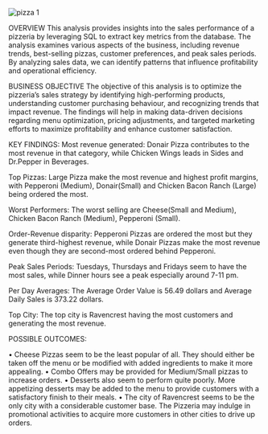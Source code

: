 ![pizza 1](https://github.com/user-attachments/assets/709c96ba-2406-4b10-aa07-2ac5e8d2d9cb)



OVERVIEW
This analysis provides insights into the sales performance of a pizzeria by leveraging SQL to extract key metrics from the database. The analysis examines various aspects of the business, including revenue trends, best-selling pizzas, customer preferences, and peak sales periods. By analyzing sales data, we can identify patterns that influence profitability and operational efficiency.

BUSINESS OBJECTIVE
The objective of this analysis is to optimize the pizzeria’s sales strategy by identifying high-performing products, understanding customer purchasing behaviour, and recognizing trends that impact revenue. The findings will help in making data-driven decisions regarding menu optimization, pricing adjustments, and targeted marketing efforts to maximize profitability and enhance customer satisfaction.


KEY FINDINGS:
Most revenue generated:
Donair Pizza contributes to the most revenue in that category, while Chicken Wings leads in Sides and Dr.Pepper in Beverages. 

Top Pizzas:
Large Pizza make the most revenue and highest profit margins, with Pepperoni (Medium), Donair(Small) and Chicken Bacon Ranch (Large) being ordered the most.

Worst Performers:
The worst selling are Cheese(Small and Medium), Chicken Bacon Ranch (Medium), Pepperoni (Small).

Order-Revenue disparity:
Pepperoni Pizzas are ordered the most but they generate third-highest revenue, while Donair Pizzas make the most revenue even though they are second-most ordered behind Pepperoni.

Peak Sales Periods:
Tuesdays, Thursdays and Fridays seem to have the most sales, while Dinner hours see a peak especially around 7-11 pm.

Per Day Averages:
The Average Order Value is 56.49 dollars and Average Daily Sales is 373.22 dollars. 

Top City:
The top city is Ravencrest having the most customers and generating the most revenue.


POSSIBLE OUTCOMES:

•	Cheese Pizzas seem to be the least popular of all. They should either be taken off the menu or be modified with added ingredients to make it more appealing.
•	Combo Offers may be provided for Medium/Small pizzas to increase orders.
•	Desserts also seem to perform quite poorly. More appetizing desserts may be added to the menu to provide customers with a satisfactory finish to their meals.
•	The city of Ravencrest seems to be the only city with a considerable customer base. The Pizzeria may indulge in promotional activities to acquire more customers in other cities to drive up orders.
